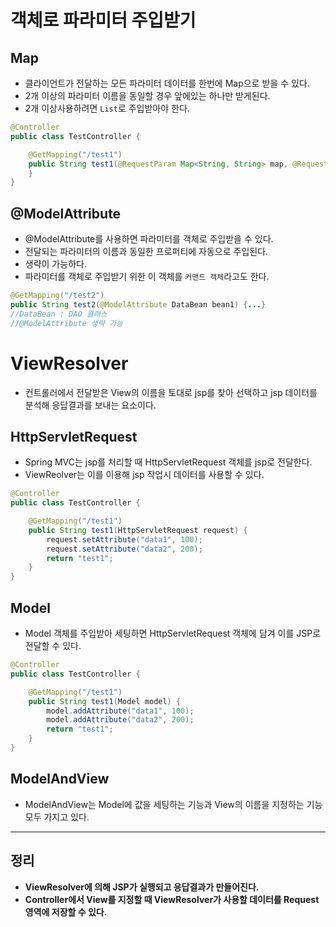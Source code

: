 # 객체로 파라미터 주입받기

## Map

- 클라이언트가 전달하는 모든 파라미터 데이터를 한번에 Map으로 받을 수 있다.
- 2개 이상의 파라미터 이름을 동일할 경우 앞에있는 하나만 받게된다.
- 2개 이상사용하려면 `List`로 주입받아야 한다.

```java
@Controller
public class TestController {

	@GetMapping("/test1")
	public String test1(@RequestParam Map<String, String> map, @RequestParam List<String> data3) {
	}
}
```

## @ModelAttribute

- @ModelAttribute를 사용하면 파라미터를 객체로 주입받을 수 있다.
- 전달되는 파라미터의 이름과 동일한 프로퍼티에 자동으로 주입된다.
- 생략이 가능하다.
- 파라미터를 객체로 주입받기 위한 이 객체를 `커맨드 객체`라고도 한다.

```java
@GetMapping("/test2")
public String test2(@ModelAttribute DataBean bean1) {...}
//DataBean : DAO 클래스
//@ModelAttribute 생략 가능
```

# ViewResolver

- 컨트롤러에서 전달받은 View의 이름을 토대로 jsp를 찾아 선택하고 jsp 데이터를 분석해 응답결과를 보내는 요소이다.

## HttpServletRequest

- Spring MVC는 jsp를 처리할 때 HttpServletRequest 객체를 jsp로 전달한다.
- ViewReolver는 이를 이용해 jsp 작업시 데이터를 사용할 수 있다.

```java
@Controller
public class TestController {

	@GetMapping("/test1")
	public String test1(HttpServletRequest request) {
		request.setAttribute("data1", 100);
		request.setAttribute("data2", 200);
		return "test1";
	}
}
```

## Model

- Model 객체를 주입받아 세팅하면 HttpServletRequest 객체에 담겨 이를 JSP로 전달할 수 있다.

```java
@Controller
public class TestController {

	@GetMapping("/test1")
	public String test1(Model model) {
		model.addAttribute("data1", 100);
		model.addAttribute("data2", 200);
		return "test1";
	}
}
```

## ModelAndView

- ModelAndView는 Model에 값을 세팅하는 기능과 View의 이름을 지정하는 기능 모두 가지고 있다.

---

## 정리

- **ViewResolver에 의해 JSP가 실행되고 응답결과가 만들어진다.**
- **Controller에서 View를 지정할 때 ViewResolver가 사용할 데이터를 Request 영역에 저장할 수 있다.**
